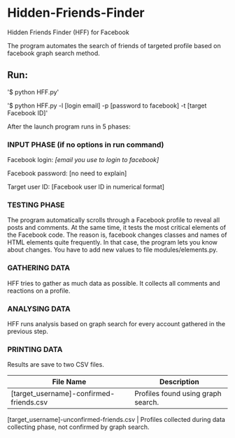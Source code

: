 # Hidden-Friends-Finder
Hidden Friends Finder (HFF) for Facebook

The program automates the search of friends of targeted profile based on facebook graph search method.

## Run:
'$ python HFF.py'

'$ python HFF.py -l [login email] -p [password to facebook] -t [target Facebook ID]'

After the launch program runs in 5 phases:

### INPUT PHASE (if no options in run command)
Facebook login: *[email you use to login to facebook]*

Facebook password: [no need to explain]

Target user ID: [Facebook user ID in numerical format]

### TESTING PHASE
The program automatically scrolls through a Facebook profile to reveal all posts and comments. 
At the same time, it tests the most critical elements of the Facebook code. The reason is, facebook changes classes and names of HTML elements quite frequently. In that case, the program lets you know about changes. You have to add new values to file modules/elements.py.

### GATHERING DATA 
HFF tries to gather as much data as possible. It collects all comments and reactions on a profile.

### ANALYSING DATA
HFF runs analysis based on graph search for every account gathered in the previous step. 

### PRINTING DATA
Results are save to two CSV files.

File Name  | Description
------------- | -------------
[target_username]-confirmed-friends.csv  | Profiles found using graph search.

[target_username]-unconfirmed-friends.csv  | Profiles collected during data collecting phase, not confirmed by graph search.
